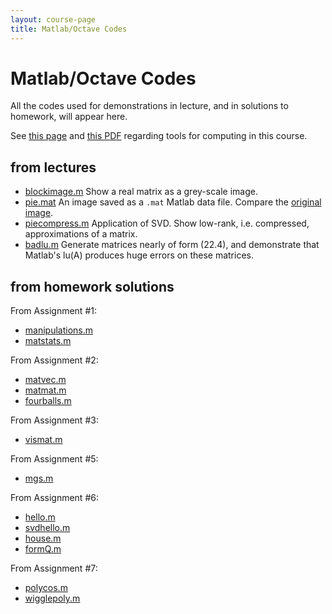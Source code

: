 ```yaml
---
layout: course-page
title: Matlab/Octave Codes
---
```


# Matlab/Octave Codes

All the codes used for demonstrations in lecture, and in solutions to homework, will appear here.

See [this page](computing) and [this PDF](https://bueler.github.io/compareMOP.pdf) regarding tools for computing in this course.

## from lectures

  * [blockimage.m](assets/codes/F23/blockimage.m)  Show a real matrix as a grey-scale image.
  * [pie.mat](assets/codes/F23/pie.mat)  An image saved as a `.mat` Matlab data file.  Compare the [original image](assets/codes/F23/pie.png).
  * [piecompress.m](assets/codes/F23/piecompress.m)  Application of SVD.  Show low-rank, i.e. compressed, approximations of a matrix.
  * [badlu.m](assets/codes/F23/badlu.m)  Generate matrices nearly of form (22.4), and demonstrate that Matlab's lu(A) produces huge errors on these matrices.

## from homework solutions

From Assignment #1:

  * [manipulations.m](assets/codes/F23/manipulations.m)
  * [matstats.m](assets/codes/F23/matstats.m)

From Assignment #2:

  * [matvec.m](assets/codes/F23/matvec.m)
  * [matmat.m](assets/codes/F23/matmat.m)
  * [fourballs.m](assets/codes/F23/fourballs.m)

From Assignment #3:

  * [vismat.m](assets/codes/F23/vismat.m)

From Assignment #5:

  * [mgs.m](assets/codes/F23/mgs.m)

From Assignment #6:

  * [hello.m](assets/codes/F23/hello.m)
  * [svdhello.m](assets/codes/F23/svdhello.m)
  * [house.m](assets/codes/F23/house.m)
  * [formQ.m](assets/codes/F23/formQ.m)

From Assignment #7:

  * [polycos.m](assets/codes/F23/polycos.m)
  * [wigglepoly.m](assets/codes/F23/wigglepoly.m)
